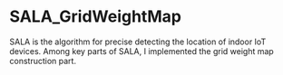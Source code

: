 # SALA_GridWeightMap
SALA is the algorithm for precise detecting the location of indoor IoT devices. Among key parts of SALA, I implemented the grid weight map construction part.

